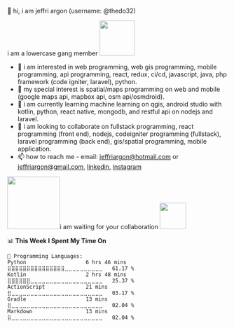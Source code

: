 👋 hi, i am jeffri argon (username: @thedo32) <p>

i am a lowercase gang member <img src = "https://github.com/thedo32/thedo32/assets/37764718/aabf91a9-9485-42a3-8b65-1f0ef3392d6b" width="80" height="80">

- 👀 i am interested in web programming, web gis programming, mobile programming, api programming, react, redux, ci/cd, javascript, java, php framework (code igniter, laravel), python. 
- 👀 my special interest is spatial/maps programming on web and mobile (google maps api, mapbox api, osm api/osmdroid). 
- 🌱 i am currently learning machine learning on qgis, android studio with kotlin, python, react native,  mongodb, and restful api on nodejs and laravel.
- 💞️ i am looking to collaborate on  fullstack programming, react programming (front end), nodejs, codeigniter programming (fullstack), laravel programming (back end), gis/spatial programming, mobile application.  
- 📫 how to reach me - email: jeffriargon@hotmail.com or jeffriargon@gmail.com,  <a href="https://www.linkedin.com/in/jeffriargon/" target="_blank">linkedin</a>, <a href="https://www.instagram.com/thedo32/" target="_blank">instagram</a>

   
<img src = "https://github.com/thedo32/thedo32/assets/37764718/0beb623f-e9ea-4015-9f99-1558181253bd" width="120" height="120">i am waiting for your collaboration <img src="https://github.com/thedo32/thedo32/assets/37764718/7b2d4ea5-fa4c-43b5-aa09-2c33f11cba1d" width="60" height="60">





<!--START_SECTION:waka-->
📊 **This Week I Spent My Time On** 

```text
💬 Programming Languages: 
Python                   6 hrs 46 mins       ⣿⣿⣿⣿⣿⣿⣿⣿⣿⣿⣿⣿⣿⣿⣿⣀⣀⣀⣀⣀⣀⣀⣀⣀⣀   61.17 % 
Kotlin                   2 hrs 48 mins       ⣿⣿⣿⣿⣿⣿⣀⣀⣀⣀⣀⣀⣀⣀⣀⣀⣀⣀⣀⣀⣀⣀⣀⣀⣀   25.37 % 
ActionScript             21 mins             ⣿⣀⣀⣀⣀⣀⣀⣀⣀⣀⣀⣀⣀⣀⣀⣀⣀⣀⣀⣀⣀⣀⣀⣀⣀   03.17 % 
Gradle                   13 mins             ⣿⣀⣀⣀⣀⣀⣀⣀⣀⣀⣀⣀⣀⣀⣀⣀⣀⣀⣀⣀⣀⣀⣀⣀⣀   02.04 % 
Markdown                 13 mins             ⣿⣀⣀⣀⣀⣀⣀⣀⣀⣀⣀⣀⣀⣀⣀⣀⣀⣀⣀⣀⣀⣀⣀⣀⣀   02.04 % 
```


<!--END_SECTION:waka-->

<!---!

thedo32/thedo32 is a ✨ special ✨ repository because its `README.md` (this file) appears on your GitHub profile.
You can click the Preview link to take a look at your changes.
--->
